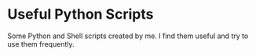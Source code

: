 # Useful Python Scripts
Some Python and Shell scripts created by me. I find them useful and try to use them frequently. 
